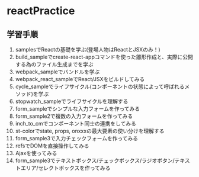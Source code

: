 # reactPractice

## 学習手順

1. samplesでReactの基礎を学ぶ(登場人物はReactとJSXのみ！)
2. build_sampleでcreate-react-appコマンドを使った雛形作成と、実際に公開する為のファイル生成までを学ぶ
3. webpack_sampleでバンドルを学ぶ
4. webpack_react_sampleでReact/JSXをビルドしてみる
5. cycle_sampleでライフサイクル(コンポーネントの状態によって呼ばれるメソッド)を学ぶ
6. stopwatch_sampleでライフサイクルを理解する
7. form_sampleでシンプルな入力フォームを作ってみる
8. form_sample2で複数の入力フォームを作ってみる
9. inch_to_cmでコンポーネント同士の連携をしてみる
10. st-colorでstate, props, onxxxの最大要素の使い分けを理解する
11. form_sample3で入力チェックフォームを作ってみる
12. refsでDOMを直接操作してみる
13. Ajaxを使ってみる
14. form_sample3でテキストボックス/チェックボックス/ラジオボタン/テキストエリア/セレクトボックスを作ってみる